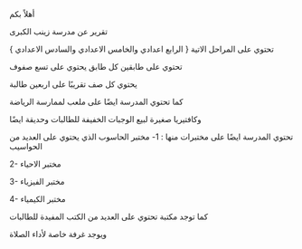 أهلاً بكم

تقرير عن مدرسة زينب الكبرى

تحتوي على المراحل الاتية { الرابع اعدادي والخامس الاعدادي والسادس الاعدادي }

تحتوي على طابقين كل طابق يحتوي على تسع صفوف

يحتوي كل صف تقريبًا على اربعين طالبة

كما تحتوي المدرسة ايضًا على ملعب لممارسة الرياضة

وكافتيريا صغيرة لبيع الوجبات الخفيفة للطالبات وحديقة ايضًا

تحتوي المدرسة ايضًا على مختبرات منها : 
1- مختبر الحاسوب الذي يحتوي على العديد من الحواسيب

2- مختبر الاحياء

3- مختبر الفيزياء

4- مختبر الكيمياء

كما توجد مكتبة تحتوي على العديد من الكتب المفيدة للطالبات 

ويوجد غرفة خاصة لأداء الصلاة
